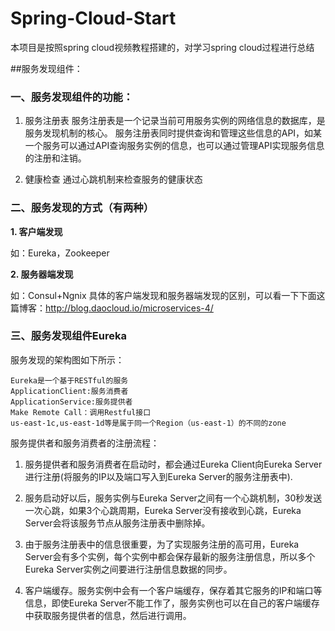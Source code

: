 # Spring-Cloud-Start
本项目是按照spring cloud视频教程搭建的，对学习spring cloud过程进行总结

##服务发现组件：

### 一、服务发现组件的功能：
1. 服务注册表
服务注册表是一个记录当前可用服务实例的网络信息的数据库，是服务发现机制的核心。
服务注册表同时提供查询和管理这些信息的API，如某一个服务可以通过API查询服务实例的信息，也可以通过管理API实现服务信息的注册和注销。

2. 健康检查
通过心跳机制来检查服务的健康状态

### 二、服务发现的方式（有两种）
**1. 客户端发现**

如：Eureka，Zookeeper

**2. 服务器端发现**

如：Consul+Ngnix
具体的客户端发现和服务器端发现的区别，可以看一下下面这篇博客：http://blog.daocloud.io/microservices-4/

### 三、服务发现组件Eureka
服务发现的架构图如下所示：

	Eureka是一个基于RESTful的服务
	ApplicationClient:服务消费者
	ApplicationService:服务提供者
	Make Remote Call：调用Restful接口
	us-east-1c,us-east-1d等是属于同一个Region（us-east-1）的不同的zone

服务提供者和服务消费者的注册流程：

1. 服务提供者和服务消费者在启动时，都会通过Eureka Client向Eureka Server进行注册(将服务的IP以及端口写入到Eureka Server的服务注册表中).

2. 服务启动好以后，服务实例与Eureka Server之间有一个心跳机制，30秒发送一次心跳，如果3个心跳周期，Eureka Server没有接收到心跳，Eureka Server会将该服务节点从服务注册表中删除掉。

3. 由于服务注册表中的信息很重要，为了实现服务注册的高可用，Eureka Server会有多个实例，每个实例中都会保存最新的服务注册信息，所以多个Eureka Server实例之间要进行注册信息数据的同步。

4. 客户端缓存。服务实例中会有一个客户端缓存，保存着其它服务的IP和端口等信息，即使Eureka Server不能工作了，服务实例也可以在自己的客户端缓存中获取服务提供者的信息，然后进行调用。
